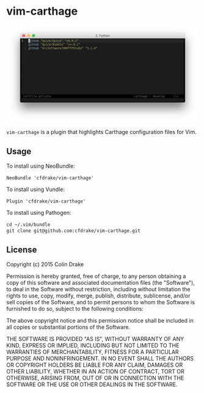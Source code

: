 # vim-carthage
![](https://github.com/cfdrake/vim-carthage/raw/master/assets/vim-carthage.png)

`vim-carthage` is a plugin that highlights Carthage configuration files for Vim.

## Usage
To install using NeoBundle:

    NeoBundle 'cfdrake/vim-carthage'
    
To install using Vundle:

    Plugin 'cfdrake/vim-carthage'

To install using Pathogen:

    cd ~/.vim/bundle
    git clone git@github.com:cfdrake/vim-carthage.git

## License
Copyright (c) 2015 Colin Drake

Permission is hereby granted, free of charge, to any person obtaining a copy of this software and associated documentation files (the "Software"), to deal in the Software without restriction, including without limitation the rights to use, copy, modify, merge, publish, distribute, sublicense, and/or sell copies of the Software, and to permit persons to whom the Software is furnished to do so, subject to the following conditions:

The above copyright notice and this permission notice shall be included in all copies or substantial portions of the Software.

THE SOFTWARE IS PROVIDED "AS IS", WITHOUT WARRANTY OF ANY KIND, EXPRESS OR IMPLIED, INCLUDING BUT NOT LIMITED TO THE WARRANTIES OF MERCHANTABILITY, FITNESS FOR A PARTICULAR PURPOSE AND NONINFRINGEMENT. IN NO EVENT SHALL THE AUTHORS OR COPYRIGHT HOLDERS BE LIABLE FOR ANY CLAIM, DAMAGES OR OTHER LIABILITY, WHETHER IN AN ACTION OF CONTRACT, TORT OR OTHERWISE, ARISING FROM, OUT OF OR IN CONNECTION WITH THE SOFTWARE OR THE USE OR OTHER DEALINGS IN THE SOFTWARE.
